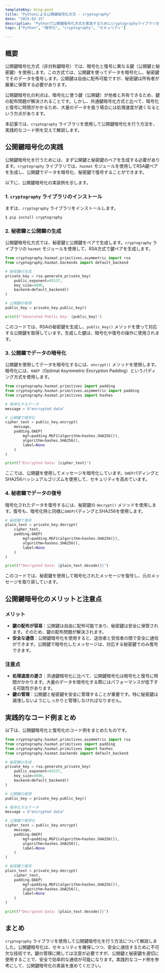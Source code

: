 ```yaml
---
templateKey: blog-post
title: "Pythonによる公開鍵暗号化方式 - cryptography"
date: "2025-02-15"
description: "Pythonで公開鍵暗号化方式を実装するためにcryptographyライブラリを使用した方法を解説します。実際のコード例を通して、公開鍵と秘密鍵を利用した暗号化、復号化を学びます。"
tags: ["Python", "暗号化", "cryptography", "セキュリティ"]

---
```



## 概要

公開鍵暗号化方式（非対称鍵暗号）では、暗号化と復号に異なる鍵（公開鍵と秘密鍵）を使用します。この方式では、公開鍵を使ってデータを暗号化し、秘密鍵でそのデータを復号します。公開鍵は自由に配布可能ですが、秘密鍵は所有者が厳重に保管する必要があります。

公開鍵暗号化の利点は、暗号化に使う鍵（公開鍵）が他者と共有できるため、鍵の配布問題が解決されることです。しかし、共通鍵暗号化方式と比べて、暗号化と復号に時間がかかるため、大量のデータを扱う場合には処理速度が遅くなるという欠点があります。

本記事では、`cryptography` ライブラリを使用して公開鍵暗号化を行う方法を、実践的なコード例を交えて解説します。


## 公開鍵暗号化の実践

公開鍵暗号化を行うためには、まず公開鍵と秘密鍵のペアを生成する必要があります。`cryptography` ライブラリでは、`hazmat` モジュールを使用してRSA鍵ペアを生成し、公開鍵でデータを暗号化、秘密鍵で復号することができます。

以下に、公開鍵暗号化の実装例を示します。

### 1. `cryptography` ライブラリのインストール

まずは、`cryptography` ライブラリをインストールします。

```bash
$ pip install cryptography
```

### 2. 秘密鍵と公開鍵の生成

公開鍵暗号化方式では、秘密鍵と公開鍵をペアで生成します。`cryptography` ライブラリの `hazmat` モジュールを使用して、RSA方式で鍵ペアを生成します。

```python
from cryptography.hazmat.primitives.asymmetric import rsa
from cryptography.hazmat.backends import default_backend

# 秘密鍵の生成
private_key = rsa.generate_private_key(
    public_exponent=65537,
    key_size=4096,
    backend=default_backend()
)

# 公開鍵の取得
public_key = private_key.public_key()

print(f"Generated Public Key: {public_key}")
```

このコードでは、RSAの秘密鍵を生成し、`public_key()` メソッドを使って対応する公開鍵を取得しています。生成した鍵は、暗号化や復号の操作に使用されます。

### 3. 公開鍵でデータの暗号化

公開鍵を使用してデータを暗号化するには、`encrypt()` メソッドを使用します。暗号化には、`OAEP`（Optimal Asymmetric Encryption Padding）というパディング方式を使用します。

```python
from cryptography.hazmat.primitives import padding
from cryptography.hazmat.primitives.asymmetric import padding
from cryptography.hazmat.primitives import hashes

# 暗号化するデータ
message = b"encrypted data"

# 公開鍵で暗号化
cipher_text = public_key.encrypt(
    message,
    padding.OAEP(
        mgf=padding.MGF1(algorithm=hashes.SHA256()),
        algorithm=hashes.SHA256(),
        label=None
    )
)

print(f"Encrypted Data: {cipher_text}")
```

ここでは、公開鍵を使用してメッセージを暗号化しています。`OAEP`パディングとSHA256ハッシュアルゴリズムを使用して、セキュリティを高めています。

### 4. 秘密鍵でデータの復号

暗号化されたデータを復号するには、秘密鍵の `decrypt()` メソッドを使用します。復号も、暗号化時と同様に`OAEP`パディングとSHA256を使用します。

```python
# 秘密鍵で復号
plain_text = private_key.decrypt(
    cipher_text,
    padding.OAEP(
        mgf=padding.MGF1(algorithm=hashes.SHA256()),
        algorithm=hashes.SHA256(),
        label=None
    )
)

print(f"Decrypted Data: {plain_text.decode()}")
```

このコードでは、秘密鍵を使用して暗号化されたメッセージを復号し、元のメッセージを取り戻しています。


## 公開鍵暗号化のメリットと注意点

### メリット
- **鍵の配布が容易**：公開鍵は自由に配布可能であり、秘密鍵は安全に保管されます。そのため、鍵の配布問題が解決されます。
- **安全な通信**：公開鍵暗号化を使用すると、送信者と受信者の間で安全に通信ができます。公開鍵で暗号化したメッセージは、対応する秘密鍵でのみ復号できます。

### 注意点
- **処理速度の遅さ**：共通鍵暗号化に比べて、公開鍵暗号化は暗号化と復号に時間がかかります。大量のデータを暗号化する際にはパフォーマンスが低下する可能性があります。
- **鍵の管理**：公開鍵と秘密鍵を安全に管理することが重要です。特に秘密鍵は漏洩しないようにしっかりと管理しなければなりません。


## 実践的なコード例まとめ

以下は、公開鍵暗号化と復号化のコード例をまとめたものです。

```python
from cryptography.hazmat.primitives.asymmetric import rsa
from cryptography.hazmat.primitives import padding
from cryptography.hazmat.primitives import hashes
from cryptography.hazmat.backends import default_backend

# 秘密鍵の生成
private_key = rsa.generate_private_key(
    public_exponent=65537,
    key_size=4096,
    backend=default_backend()
)

# 公開鍵の取得
public_key = private_key.public_key()

# 暗号化するデータ
message = b"encrypted data"

# 公開鍵で暗号化
cipher_text = public_key.encrypt(
    message,
    padding.OAEP(
        mgf=padding.MGF1(algorithm=hashes.SHA256()),
        algorithm=hashes.SHA256(),
        label=None
    )
)

# 秘密鍵で復号
plain_text = private_key.decrypt(
    cipher_text,
    padding.OAEP(
        mgf=padding.MGF1(algorithm=hashes.SHA256()),
        algorithm=hashes.SHA256(),
        label=None
    )
)

print(f"Decrypted Data: {plain_text.decode()}")
```


## まとめ

`cryptography` ライブラリを使用して公開鍵暗号化を行う方法について解説しました。公開鍵暗号化は、セキュリティを確保しつつ、安全に通信するために不可欠な技術です。鍵の管理に関しては注意が必要ですが、公開鍵と秘密鍵を適切に使用することで、安全で効率的な通信が可能になります。実践的なコード例を参考にして、公開鍵暗号化の実装を進めてください。

